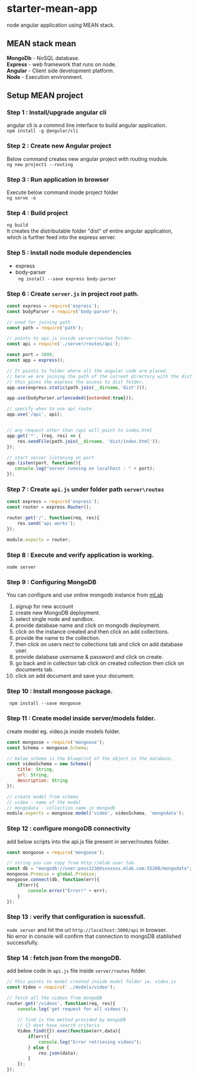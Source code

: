 # starter-mean-app #
node angular application using MEAN stack.

## MEAN stack mean ##  
**MongoDb** - NoSQL database.  
**Express** - web framework that runs on node.  
**Angular** - Client side development platform.    
**Node** - Execution environment.  

## Setup MEAN project  ##

### Step 1 : Install/upgrade angular cli ### 
 angular cli is a commnd line interface to build angular application.  
``npm install -g @angular/cli`` 

### Step 2 : Create new Angular project
Below command creates new angular project with routing module.  
`` ng new project1 --routing ``  

### Step 3 : Run application in browser  
Execute below command inside project folder  
`` ng serve -o ``  

### Step 4 : Build project 
`` ng build ``  
It creates the distributable folder "dist" of entire angular application,  
which is further feed into the express server.  

### Step 5 : Install node module dependencies
* express 
* body-parser  
`` ng install --save express body-parser``  

### Step 6 : Create ``server.js`` in project root path.
```javascript
const express = require('express');
const bodyParser = require('body-parser');

// used for joining path
const path = require('path');

// points to api.js inside server/routes folder. 
const api = require('./server/routes/api');

const port = 3000;
const app = express();

// It points to folder where all the angular code are placed.
// here we are joining the path of the current directory with the dist folder.
// this gives the express the access to dist folder.
app.use(express.static(path.join(__dirname,'dist')));

app.use(bodyParser.urlencoded({extended:true}));

// specify when to use api route.
app.use('/api', api);


// any request other than /api will point to index.html
app.get('*', (req, res) => {
    res.sendFile(path.join(__dirname, 'dist/index.html'));
});

// start server listening on port
app.listen(port, function(){
   console.log("server running on localhost : " + port);
});
```

### Step 7 : Create ``api.js`` under folder path ``server\routes`` 
```javascript
const express = require('express');
const router = express.Router();

router.get('/', function(req, res){
	res.send('api works');
});

module.exports = router;
```
### Step 8 : Execute and verify application is working.  
``node server``  

### Step 9 : Configuring MongoDB
You can configure and use online mongodb instance from [mLab](https:\\mlab.com)  
1. signup for new account  
2. create new MongoDB deployment.  
3. select single node and sandbox.
4. provide database name and click on mongodb deployment.
5. click on the instance created and then click on add collections.
6. provide the name to the collection.
7. then click on users nect to collections tab and click on add database user.
8. provide database username & password and click on create.
9. go back and in collection tab click on created collection then click on documents tab.  
10. click on add document and save your document.  

### Step 10 : Install mongoose package.  
`` npm install --save mongoose``

### Step 11 : Create model inside server/models folder.
create model eg. video.js inside models folder.
```javascript
const mongoose = require('mongoose');
const Schema = mongoose.Schema;

// below schema is the blueprint of the object in the database.
const videoSchema = new Schema({
    title: String,
    url: String,
    description: String
});

// create model from schema
// video - name of the model
// mongodata - collection name in mongodb
module.exports = mongoose.model('video', videoSchema, 'mongodata');
```
### Step 12  : configure mongoDB connectivity
add below scripts into the api.js file present in server/routes folder.  
```javascript
const mongoose = require('mongoose');

// string you can copy from http://mlab user tab.
const db = "mongodb://user:pass123@dsxxxxxx.mlab.com:55260/mongodata";
mongoose.Promise = global.Promise;
mongoose.connect(db, function(err){
	if(err){
		console.error("Error!" + err);
	}
});
```
### Step 13 : verify that configuration is sucessfull.
``node server`` and hit the url ``http://localhost:3000/api`` in browser.  
No error in console will confirm that connection to mongoDB stablished successfully.  

### Step 14 : fetch json from the mongoDB.
add below code in ``api.js`` file inside ``server/routes`` folder.  
```javascript
// this points to model created inside model folder ie. video.js
const Video = require('../models/video');

// fetch all the videos from mongoDB
router.get('/videos', function(req, res){
	console.log('get request for all videos');
	
	// find is the method provided by mongoDB
	// {} dont have search criteria
	Video.find({}).exec(function(err,data){
		if(err){
			console.log("Error retrieving videos");
		} else {
			res.json(data);
		}
	});
});
```
